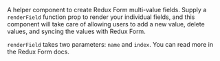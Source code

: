 A helper component to create Redux Form multi-value fields. Supply a `renderField` function prop to render your individual fields, and this component will take care of allowing users to add a new value, delete values, and syncing the values with Redux Form.

`renderField` takes two parameters: `name` and `index`. You can read more in the Redux Form docs.
